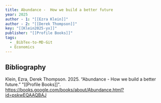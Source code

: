 ```yaml
---
title: Abundance -  How we build a better future
year: 2025
author - 1: "[[Ezra Klein]]"
author - 2: "[[Derek Thompson]]"
key: "[[Klein2025-yx]]"
publisher: "[[Profile Books]]"
tags:
  - _BibTex-to-MD-Git
  - Economics
---
```


## Bibliography
Klein, Ezra, Derek Thompson. 2025. “Abundance -  How we build a better future.” "[[Profile Books]]". https://books.google.com/books/about/Abundance.html?id=pskwEQAAQBAJ
